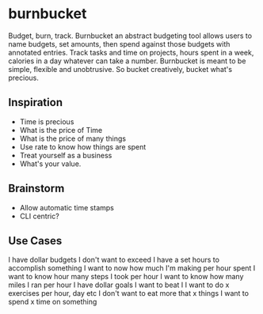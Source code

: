 # burnbucket

Budget, burn, track.  Burnbucket an abstract budgeting tool allows users to name budgets, set amounts, then spend against those budgets with annotated entries.  Track tasks and time on projects, hours spent in a week, calories in a day whatever can take a number.   Burnbucket is meant to be simple, flexible and unobtrusive. So bucket creatively, bucket what's precious.

## Inspiration
- Time is precious
- What is the price of Time
- What is the price of many things
- Use rate to know how things are spent
- Treat yourself as a business
- What's your value.

## Brainstorm
- Allow automatic time stamps
- CLI centric?


## Use Cases

I have dollar budgets I don't want to exceed
I have a set hours to accomplish something
I want to now how much I'm making per hour spent
I want to know hour many steps I took per hour
I want to know how many miles I ran per hour
I have dollar goals I want to beat
I I want to do x exercises per hour, day etc
I don't want to eat more that x things
I want to spend x time on something
